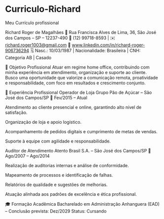 # Curriculo-Richard
Meu Currículo profissional

Richard Roger de Magalhães
📍 Rua Francisca Alves de Lima, 36, São José dos Campos – SP – 12237-490
📱 (12) 99718-8593 | ✉️ richard.roger1003@gmail.com
🔗 www.linkedin.com/in/richard-roger-906736294
🗓️ Nasc.: 10/03/1987 | Nacionalidade: Brasileira | CNH: Categoria AB | Casado

🎯 Objetivo Profissional
Atuar em regime home office, contribuindo com minha experiência em atendimento, organização e suporte ao cliente. 
Busco uma oportunidade que valorize a comunicação remota, proatividade e responsabilidade, 
com foco em resultados e crescimento conjunto.

💼 Experiência Profissional
Operador de Loja
Grupo Pão de Açúcar – São José dos Campos/SP
📅 Fev/2015 – Atual

Atendimento ao cliente presencial e online, garantindo alto nível de satisfação.

Organização de loja e apoio logístico.

Acompanhamento de pedidos digitais e cumprimento de metas de vendas.

Suporte à equipe com agilidade e responsabilidade.

Auditor de Atendimento
Atento Brasil S.A. – São José dos Campos/SP
📅 Ago/2007 – Ago/2014

Realização de auditorias internas e análise de conformidade.

Mapeamento de processos e identificação de falhas.

Relatórios de qualidade e sugestões de melhorias.

Atuação alinhada aos padrões de excelência e ética profissional.

🎓 Formação Acadêmica
Bacharelado em Administração
Anhanguera (EAD) – Conclusão prevista: Dez/2029
Status: Cursando
